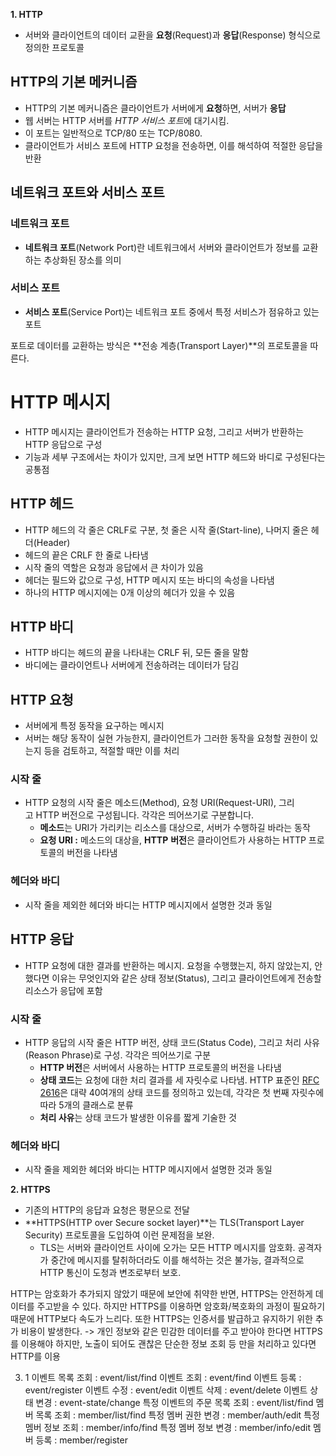 **1. HTTP**

- 서버와 클라이언트의 데이터 교환을 **요청**(Request)과 **응답**(Response) 형식으로 정의한 프로토콜

## HTTP의 기본 메커니즘

- HTTP의 기본 메커니즘은 클라이언트가 서버에게 **요청**하면, 서버가 **응답**
- 웹 서버는 HTTP 서버를 *HTTP 서비스 포트*에 대기시킴.
- 이 포트는 일반적으로 TCP/80 또는 TCP/8080.
- 클라이언트가 서비스 포트에 HTTP 요청을 전송하면, 이를 해석하여 적절한 응답을 반환

## **네트워크 포트와 서비스 포트**

### 네트워크 포트

- **네트워크 포트**(Network Port)란 네트워크에서 서버와 클라이언트가 정보를 교환하는 추상화된 장소를 의미

### 서비스 포트

- **서비스 포트**(Service Port)는 네트워크 포트 중에서 특정 서비스가 점유하고 있는 포트

포트로 데이터를 교환하는 방식은 **전송 계층(Transport Layer)**의 프로토콜을 따른다.

# **HTTP 메시지**

- HTTP 메시지는 클라이언트가 전송하는 HTTP 요청, 그리고 서버가 반환하는 HTTP 응답으로 구성
- 기능과 세부 구조에서는 차이가 있지만, 크게 보면 HTTP 헤드와 바디로 구성된다는 공통점

## **HTTP 헤드**

- HTTP 헤드의 각 줄은 CRLF로 구분, 첫 줄은 시작 줄(Start-line), 나머지 줄은 헤더(Header)
- 헤드의 끝은 CRLF 한 줄로 나타냄
- 시작 줄의 역할은 요청과 응답에서 큰 차이가 있음
- 헤더는 필드와 값으로 구성, HTTP 메시지 또는 바디의 속성을 나타냄
- 하나의 HTTP 메시지에는 0개 이상의 헤더가 있을 수 있음

## **HTTP 바디**

- HTTP 바디는 헤드의 끝을 나타내는 CRLF 뒤, 모든 줄을 말함
- 바디에는 클라이언트나 서버에게 전송하려는 데이터가 담김

## ****HTTP 요청****

- 서버에게 특정 동작을 요구하는 메시지
- 서버는 해당 동작이 실현 가능한지, 클라이언트가 그러한 동작을 요청할 권한이 있는지 등을 검토하고, 적절할 때만 이를 처리

### ****시작 줄****

- HTTP 요청의 시작 줄은 메소드(Method), 요청 URI(Request-URI), 그리고 HTTP 버전으로 구성됩니다. 각각은 띄어쓰기로 구분합니다.
    - **메소드**는 URI가 가리키는 리소스를 대상으로, 서버가 수행하길 바라는 동작
    - **요청 URI :** 메소드의 대상을, **HTTP** **버전**은 클라이언트가 사용하는 HTTP 프로토콜의 버전을 나타냄

### ****헤더와 바디****

- 시작 줄을 제외한 헤더와 바디는 HTTP 메시지에서 설명한 것과 동일

## ****HTTP 응답****

- HTTP 요청에 대한 결과를 반환하는 메시지. 요청을 수행했는지, 하지 않았는지, 안 했다면 이유는 무엇인지와 같은 상태 정보(Status), 그리고 클라이언트에게 전송할 리소스가 응답에 포함

### ****시작 줄****

- HTTP 응답의 시작 줄은 HTTP 버전, 상태 코드(Status Code), 그리고 처리 사유(Reason Phrase)로 구성. 각각은 띄어쓰기로 구분
    - **HTTP 버전**은 서버에서 사용하는 HTTP 프로토콜의 버전을 나타냄
    - **상태 코드**는 요청에 대한 처리 결과를 세 자릿수로 나타냄. HTTP 표준인 [RFC 2616](https://www.rfc-editor.org/rfc/rfc2616.html#section-6)은 대략 40여개의 상태 코드를 정의하고 있는데, 각각은 첫 번째 자릿수에 따라 5개의 클래스로 분류
    - **처리 사유**는 상태 코드가 발생한 이유를 짧게 기술한 것

### ****헤더와 바디****

- 시작 줄을 제외한 헤더와 바디는 HTTP 메시지에서 설명한 것과 동일

**2. HTTPS**
 - 기존의 HTTP의 응답과 요청은 평문으로 전달
- **HTTPS(HTTP over Secure socket layer)**는 TLS(Transport Layer Security) 프로토콜을 도입하여 이런 문제점을 보완.
    - TLS는 서버와 클라이언트 사이에 오가는 모든 HTTP 메시지를 암호화. 공격자가 중간에 메시지를 탈취하더라도 이를 해석하는 것은 불가능, 결과적으로 HTTP 통신이 도청과 변조로부터 보호.
 
HTTP는 암호화가 추가되지 않았기 때문에 보안에 취약한 반면, HTTPS는 안전하게 데이터를 주고받을 수 있다. 
하지만 HTTPS를 이용하면 암호화/복호화의 과정이 필요하기 때문에 HTTP보다 속도가 느리다. 또한 HTTPS는 인증서를 발급하고 유지하기 위한 추가 비용이 발생한다.
-> 개인 정보와 같은 민감한 데이터를 주고 받아야 한다면 HTTPS를 이용해야 하지만, 노출이 되어도 괜찮은 단순한 정보 조회 등 만을 처리하고 있다면 HTTP를 이용

3. 1
이벤트 목록 조회 : event/list/find
이벤트 조회 : event/find
이벤트 등록 : event/register
이벤트 수정 : event/edit
이벤트 삭제 : event/delete
이벤트 상태 변경 : event-state/change
특정 이벤트의 주문 목록 조회 : event/list/find
멤버 목록 조회 : member/list/find
특정 멤버 권한 변경 : member/auth/edit
특정 멤버 정보 조회 : member/info/find
특정 멤버 정보 변경 : member/info/edit
멤버 등록 : member/register
